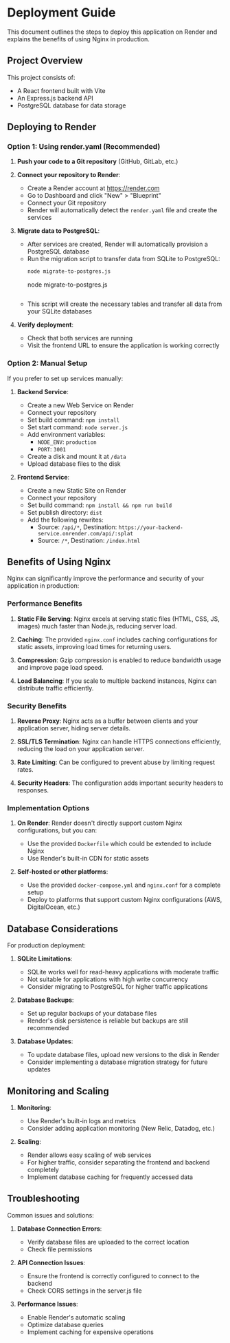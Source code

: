 # Deployment Guide

This document outlines the steps to deploy this application on Render and explains the benefits of using Nginx in production.

## Project Overview

This project consists of:
- A React frontend built with Vite
- An Express.js backend API
- PostgreSQL database for data storage

## Deploying to Render

### Option 1: Using render.yaml (Recommended)

1. **Push your code to a Git repository** (GitHub, GitLab, etc.)

2. **Connect your repository to Render**:
   - Create a Render account at https://render.com
   - Go to Dashboard and click "New" > "Blueprint"
   - Connect your Git repository
   - Render will automatically detect the `render.yaml` file and create the services

3. **Migrate data to PostgreSQL**:
   - After services are created, Render will automatically provision a PostgreSQL database
   - Run the migration script to transfer data from SQLite to PostgreSQL:
     ```bash
     node migrate-to-postgres.js
     ```
     node migrate-to-postgres.js
     ```
   - This script will create the necessary tables and transfer all data from your SQLite databases

4. **Verify deployment**:
   - Check that both services are running
   - Visit the frontend URL to ensure the application is working correctly

### Option 2: Manual Setup

If you prefer to set up services manually:

1. **Backend Service**:
   - Create a new Web Service on Render
   - Connect your repository
   - Set build command: `npm install`
   - Set start command: `node server.js`
   - Add environment variables:
     - `NODE_ENV`: `production`
     - `PORT`: `3001`
   - Create a disk and mount it at `/data`
   - Upload database files to the disk

2. **Frontend Service**:
   - Create a new Static Site on Render
   - Connect your repository
   - Set build command: `npm install && npm run build`
   - Set publish directory: `dist`
   - Add the following rewrites:
     - Source: `/api/*`, Destination: `https://your-backend-service.onrender.com/api/:splat`
     - Source: `/*`, Destination: `/index.html`

## Benefits of Using Nginx

Nginx can significantly improve the performance and security of your application in production:

### Performance Benefits

1. **Static File Serving**: Nginx excels at serving static files (HTML, CSS, JS, images) much faster than Node.js, reducing server load.

2. **Caching**: The provided `nginx.conf` includes caching configurations for static assets, improving load times for returning users.

3. **Compression**: Gzip compression is enabled to reduce bandwidth usage and improve page load speed.

4. **Load Balancing**: If you scale to multiple backend instances, Nginx can distribute traffic efficiently.

### Security Benefits

1. **Reverse Proxy**: Nginx acts as a buffer between clients and your application server, hiding server details.

2. **SSL/TLS Termination**: Nginx can handle HTTPS connections efficiently, reducing the load on your application server.

3. **Rate Limiting**: Can be configured to prevent abuse by limiting request rates.

4. **Security Headers**: The configuration adds important security headers to responses.

### Implementation Options

1. **On Render**: Render doesn't directly support custom Nginx configurations, but you can:
   - Use the provided `Dockerfile` which could be extended to include Nginx
   - Use Render's built-in CDN for static assets

2. **Self-hosted or other platforms**:
   - Use the provided `docker-compose.yml` and `nginx.conf` for a complete setup
   - Deploy to platforms that support custom Nginx configurations (AWS, DigitalOcean, etc.)

## Database Considerations

For production deployment:

1. **SQLite Limitations**:
   - SQLite works well for read-heavy applications with moderate traffic
   - Not suitable for applications with high write concurrency
   - Consider migrating to PostgreSQL for higher traffic applications

2. **Database Backups**:
   - Set up regular backups of your database files
   - Render's disk persistence is reliable but backups are still recommended

3. **Database Updates**:
   - To update database files, upload new versions to the disk in Render
   - Consider implementing a database migration strategy for future updates

## Monitoring and Scaling

1. **Monitoring**:
   - Use Render's built-in logs and metrics
   - Consider adding application monitoring (New Relic, Datadog, etc.)

2. **Scaling**:
   - Render allows easy scaling of web services
   - For higher traffic, consider separating the frontend and backend completely
   - Implement database caching for frequently accessed data

## Troubleshooting

Common issues and solutions:

1. **Database Connection Errors**:
   - Verify database files are uploaded to the correct location
   - Check file permissions

2. **API Connection Issues**:
   - Ensure the frontend is correctly configured to connect to the backend
   - Check CORS settings in the server.js file

3. **Performance Issues**:
   - Enable Render's automatic scaling
   - Optimize database queries
   - Implement caching for expensive operations